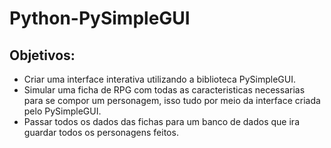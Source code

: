 # Python-PySimpleGUI

## Objetivos: 
* Criar uma interface interativa utilizando a biblioteca PySimpleGUI.
* Simular uma ficha de RPG com todas as caracteristicas necessarias para se compor um personagem, isso tudo por meio da interface criada pelo PySimpleGUI. 
* Passar todos os dados das fichas para um banco de dados que ira guardar todos os personagens feitos.
